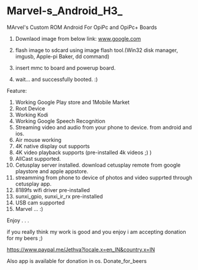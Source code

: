 # Marvel-s_Android_H3_
MArvel's Custom ROM Android For OpiPc and OpiPc+  Boards


1. Downlaod image from below link:
   www.google.com
   
2. flash image to sdcard using image flash tool.(Win32 disk manager, imgusb, Apple-pi Baker, dd command)

3. insert mmc to board and powerup board.

4. wait... and successfully booted. :)

Feature:

1.  Working Google Play store and 1Mobile Market
2.  Root Device
3.  Working Kodi
4.  Working Google Speech Recognition 
5.  Streaming video and audio from your phone to device. from android and ios.
6.  Air mouse working
7.  4K native display out supports
8.  4K video playback supports (pre-installed 4k videos ;) )
9.  AllCast supported.
10. Cetusplay server installed. download cetusplay remote from google playstore and apple appstore.
11. streamming from phone to device of photos and video supprted through cetusplay app.
12. 8189fs wifi driver pre-installed
13. sunxi_gpio, sunxi_ir_rx pre-installed
14. USB cam supported
15. Marvel ... :)

Enjoy . . . 

if you really think my work is good and you enjoy i am accepting donation for my beers ;)

https://www.paypal.me/Jethva?locale.x=en_IN&country.x=IN

Also app is available for donation in os.
Donate_for_beers 
